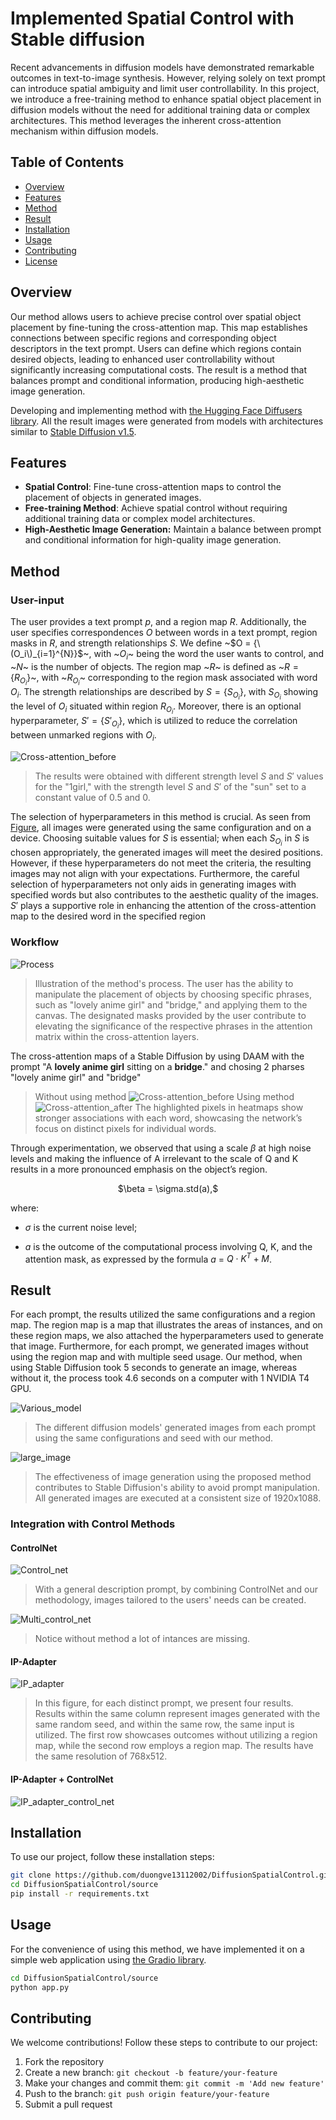 # Implemented Spatial Control with Stable diffusion

Recent advancements in diffusion models have demonstrated remarkable outcomes in text-to-image synthesis. However, relying solely on text prompt can introduce spatial ambiguity and limit user controllability. In this project, we introduce a free-training method to enhance spatial object placement in diffusion models without the need for additional training data or complex architectures. This method leverages the inherent cross-attention mechanism within diffusion models.


## Table of Contents

- [Overview](#overview)
- [Features](#features)
- [Method](#method)
- [Result](#result)
- [Installation](#installation)
- [Usage](#usage)
- [Contributing](#contributing)
- [License](#license)

## Overview
Our method allows users to achieve precise control over spatial object placement by fine-tuning the cross-attention map. This map establishes connections between specific regions and corresponding object descriptors in the text prompt. Users can define which regions contain desired objects, leading to enhanced user controllability without significantly increasing computational costs. The result is a method that balances prompt and conditional information, producing high-aesthetic image generation.

Developing and implementing method with [the Hugging Face Diffusers library](https://github.com/huggingface/diffusers). All the result images were generated from models with architectures similar to [Stable Diffusion v1.5](https://huggingface.co/runwayml/stable-diffusion-v1-5).


## Features
- **Spatial Control**: Fine-tune cross-attention maps to control the placement of objects in generated images.
- **Free-training Method**: Achieve spatial control without requiring additional training data or complex model architectures.
- **High-Aesthetic Image Generation:** Maintain a balance between prompt and conditional information for high-quality image generation.

## Method
### User-input

The user provides a text prompt $p$, and a region map $R$. Additionally, the user specifies correspondences $O$ between words in a text prompt, region masks in $R$, and strength relationships $S$. We define ~$O = {\(O_i\)_{i=1}^{N}}$~, with ~$O_i$~ being the word the user wants to control, and ~$N$~ is the number of objects. The region map ~$R$~ is defined as ~$R = \{R_{O_i}\}$~, with ~$R_{O_i}$~ corresponding to the region mask associated with word $O_i$. The strength relationships are described by $S = \{S_{O_i}\}$, with $S_{O_i}$ showing the level of $O_i$ situated within region $R_{O_i}$. Moreover, there is an optional hyperparameter,  $S' = \{S'_{O_i}\}$, which is utilized to reduce the correlation between unmarked regions with $O_i$.

![Cross-attention_before](Figure/User_input_hyper.png)
> The results were obtained with different strength level $S$ and $S'$ values for the "1girl," with the strength level $S$ and $S'$ of the "sun" set to a constant value of 0.5 and 0.

The selection of hyperparameters in this method is crucial. As seen from [Figure](Figure/User_input_hyper.png), all images were generated using the same configuration and on a device. Choosing suitable values for $S$ is essential; when each $S_{O_i}$ in $S$ is chosen appropriately, the generated images will meet the desired positions. However, if these hyperparameters do not meet the criteria, the resulting images may not align with your expectations. Furthermore, the careful selection of hyperparameters not only aids in generating images with specified words but also contributes to the aesthetic quality of the images. $S'$ plays a supportive role in enhancing the attention of the cross-attention map to the desired word in the specified region

### Workflow

![Process](Figure/process/Process.svg)
> Illustration of the method's process. The user has the ability to manipulate the placement of objects by choosing specific phrases, such as "lovely anime girl" and "bridge," and applying them to the canvas. The designated masks provided by the user contribute to elevating the significance of the respective phrases in the attention matrix within the cross-attention layers.

The cross-attention maps of a Stable Diffusion by using DAAM with the prompt "A **lovely anime girl** sitting on a **bridge**." and chosing 2 pharses "lovely anime girl" and "bridge"
> Without using method
![Cross-attention_before](Figure/process/process_before.png)
> Using method
![Cross-attention_after](Figure/process/process_after.png)
> The highlighted pixels in heatmaps show stronger associations with each word, showcasing the network’s focus on distinct pixels for individual words.

Through experimentation, we observed that using a scale $\beta$ at high noise levels and making the influence of A irrelevant to the scale of Q and K results in a more pronounced emphasis on the object’s region.

<!-- #region -->
<p align="center">
$\beta = \sigma.std(a),$
</p>
<!-- #endregion -->


where:
   - $\sigma$ is the current noise level;

   - $a$ is the outcome of the computational process involving Q, K, and the attention mask, as expressed by the formula $a$ = $Q\cdot K^{T} + M$.

## Result
For each prompt, the results utilized the same configurations and a region map. The region map is a map that illustrates the areas of instances, and on these region maps, we also attached the hyperparameters used to generate that image. Furthermore, for each prompt, we generated images without using the region map and with multiple seed usage. Our method, when using Stable Diffusion took 5 seconds to generate an image, whereas without it, the process took 4.6 seconds on a computer with 1 NVIDIA T4 GPU.

![Various_model](Figure/Result_on_various_model.png)
> The different diffusion models' generated images from each prompt using the same configurations and seed with our method.

![large_image](Figure/large_image.png)
> The effectiveness of image generation using the proposed method contributes to Stable Diffusion's ability to avoid prompt manipulation. All generated images are executed at a consistent size of 1920x1088.

### Integration with Control Methods

#### ControlNet
![Control_net](Figure/Result_on_controlnet.png)
> With a general description prompt, by combining ControlNet and our methodology, images tailored to the users' needs can be created.

![Multi_control_net](Figure/Result_on_multicontrolnet.png)
> Notice without method a lot of intances are missing.

#### IP-Adapter
![IP_adapter](Figure/Result_on_ipadapter.png)
> In this figure, for each distinct prompt, we present four results. Results within the same column represent images generated with the same random seed, and within the same row, the same input is utilized. The first row showcases outcomes without utilizing a region map, while the second row employs a region map. The results have the same resolution of 768x512.

#### IP-Adapter + ControlNet
![IP_adapter_control_net](Figure/Result_on_ipadapter_controlnet.png)
## Installation
To use our project, follow these installation steps:
```bash
git clone https://github.com/duongve13112002/DiffusionSpatialControl.git
cd DiffusionSpatialControl/source
pip install -r requirements.txt
```
## Usage
For the convenience of using this method, we have implemented it on a simple web application using [the Gradio library](https://github.com/gradio-app/gradio).
```bash
cd DiffusionSpatialControl/source
python app.py
```

## Contributing

We welcome contributions! Follow these steps to contribute to our project:

1. Fork the repository
2. Create a new branch: `git checkout -b feature/your-feature`
3. Make your changes and commit them: `git commit -m 'Add new feature'`
4. Push to the branch: `git push origin feature/your-feature`
5. Submit a pull request

